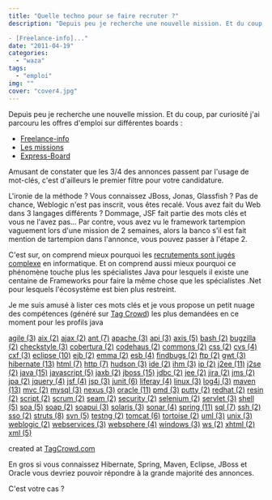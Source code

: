 ```yaml
---
title: "Quelle techno pour se faire recruter ?"
description: "Depuis peu je recherche une nouvelle mission. Et du coup, par curiosité j'ai parcouru les offres d'emploi sur différentes boards :

- [Freelance-info]..."
date: "2011-04-19"
categories: 
  - "waza"
tags: 
  - "emploi"
img: ""
cover: "cover4.jpg"
---
```


Depuis peu je recherche une nouvelle mission. Et du coup, par curiosité j'ai parcouru les offres d'emploi sur différentes boards :

- [Freelance-info](http://www.freelance-info.fr/missions.php)
- [Les missions](http://www.lesmissions.com/)
- [Express-Board](http://www.express-board.fr/)

Amusant de constater que les 3/4 des annonces passent par l'usage de mot-clés, c'est d'ailleurs le premier filtre pour votre candidature.

L'ironie de la méthode ? Vous connaissez JBoss, Jonas, Glassfish ? Pas de chance, Weblogic n'est pas inscrit, vous êtes recalé. Vous avez fait du Web dans 3 langages différents ? Dommage, JSF fait partie des mots clés et vous ne l'avez pas... Par contre, vous avez vu le framework tartempion vaguement lors d'une mission de 2 semaines, alors la banco s'il est fait mention de tartempion dans l'annonce, vous pouvez passer à l'étape 2.

C'est sur, on comprend mieux pourquoi les [recrutements sont jugés complexe](http://www.lemondeinformatique.fr/actualites/lire-enquete-bmo-2011-28-850-projets-de-recrutements-dans-l-it-33389.html) en informatique. Et on comprend aussi mieux pourquoi ce phénomène touche plus les spécialistes Java pour lesquels il existe une centaine de Frameworks pour faire la même chose que les spécialistes .Net pour lesquels l'écosystème est bien plus restreint.

Je me suis amusé à lister ces mots clés et je vous propose un petit nuage des compétences (généré sur [Tag Crowd](http://tagcrowd.com/)) les plus demandées en ce moment pour les profils java

[agile (3)](#tagcloud) [aix (2)](#tagcloud) [ajax (2)](#tagcloud) [ant (7)](#tagcloud) [apache (3)](#tagcloud) [api (3)](#tagcloud) [axis (5)](#tagcloud) [bash (2)](#tagcloud) [bugzilla (2)](#tagcloud) [checkstyle (3)](#tagcloud) [cobertura (2)](#tagcloud) [codehaus (2)](#tagcloud) [commons (2)](#tagcloud) [css (2)](#tagcloud) [cvs (4)](#tagcloud) [cxf (3)](#tagcloud) [eclipse (10)](#tagcloud) [ejb (2)](#tagcloud) [emma (2)](#tagcloud) [esb (4)](#tagcloud) [findbugs (2)](#tagcloud) [ftp (2)](#tagcloud) [gwt (3)](#tagcloud) [hibernate (13)](#tagcloud) [html (7)](#tagcloud) [http (7)](#tagcloud) [hudson (3)](#tagcloud) [ide (2)](#tagcloud) [ihm (3)](#tagcloud) [ip (2)](#tagcloud) [j2ee (11)](#tagcloud) [j2se (2)](#tagcloud) [java (15)](#tagcloud) [javascript (5)](#tagcloud) [jaxb (2)](#tagcloud) [jboss (15)](#tagcloud) [jdbc (2)](#tagcloud) [jee (2)](#tagcloud) [jira (2)](#tagcloud) [jms (2)](#tagcloud) [jpa (2)](#tagcloud) [jquery (4)](#tagcloud) [jsf (4)](#tagcloud) [jsp (3)](#tagcloud) [junit (6)](#tagcloud) [liferay (4)](#tagcloud) [linux (3)](#tagcloud) [log4j (3)](#tagcloud) [maven (13)](#tagcloud) [mvc (2)](#tagcloud) [mysql (3)](#tagcloud) [nexus (3)](#tagcloud) [oracle (11)](#tagcloud) [pmd (3)](#tagcloud) [putty (2)](#tagcloud) [redhat (2)](#tagcloud) [resin (2)](#tagcloud) [script (2)](#tagcloud) [scrum (2)](#tagcloud) [seam (2)](#tagcloud) [security (2)](#tagcloud) [selenium (2)](#tagcloud) [servlet (3)](#tagcloud) [shell (5)](#tagcloud) [soa (5)](#tagcloud) [soap (2)](#tagcloud) [soapui (3)](#tagcloud) [solaris (3)](#tagcloud) [sonar (4)](#tagcloud) [spring (11)](#tagcloud) [sql (7)](#tagcloud) [ssh (2)](#tagcloud) [sso (2)](#tagcloud) [struts (8)](#tagcloud) [svn (5)](#tagcloud) [testng (2)](#tagcloud) [tomcat (6)](#tagcloud) [tortoise (2)](#tagcloud) [uml (3)](#tagcloud) [unix (3)](#tagcloud) [weblogic (2)](#tagcloud) [webservices (3)](#tagcloud) [websphere (4)](#tagcloud) [windows (3)](#tagcloud) [ws (2)](#tagcloud) [xhtml (2)](#tagcloud) [xml (5)](#tagcloud)

created at [TagCrowd.com](http://tagcrowd.com)

En gros si vous connaissez Hibernate, Spring, Maven, Eclipse, JBoss et Oracle vous devriez pouvoir répondre à la grande majorité des annonces.

C'est votre cas ?
